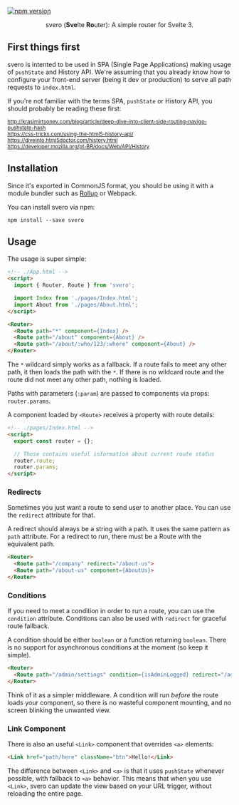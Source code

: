 [![npm version](https://badge.fury.io/js/svero.svg)](https://www.npmjs.com/package/svero)

<p align="center">
  svero (<b>Sve</b>lte <b>Ro</b>uter): A simple router for Svelte 3.
</p>

## First things first

svero is intented to be used in SPA (Single Page Applications) making usage of `pushState` and History API. We're assuming that you already know how to configure your front-end server (being it dev or production) to serve all path requests to `index.html`.

If you're not familiar with the terms SPA, `pushState` or History API, you should probably be reading these first:

<small>http://krasimirtsonev.com/blog/article/deep-dive-into-client-side-routing-navigo-pushstate-hash</small><br>
<small>https://css-tricks.com/using-the-html5-history-api/</small><br>
<small>https://diveinto.html5doctor.com/history.html</small><br>
<small>https://developer.mozilla.org/pt-BR/docs/Web/API/History</small><br>

## Installation

Since it's exported in CommonJS format, you should be using it with a module bundler such as [Rollup](https://github.com/sveltejs/template/tree/v3) or Webpack.

You can install svero via npm:

```
npm install --save svero
```

## Usage

The usage is super simple:

```html
<!-- ./App.html -->
<script>
  import { Router, Route } from 'svero';

  import Index from './pages/Index.html';
  import About from './pages/About.html';
</script>

<Router>
  <Route path="*" component={Index} />
  <Route path="/about" component={About} />
  <Route path="/about/:who/123/:where" component={About} />
</Router>
```

The `*` wildcard simply works as a fallback. If a route fails to meet any other path, it then loads the path with the `*`. If there is no wildcard route and the route did not meet any other path, nothing is loaded.

Paths with parameters (`:param`) are passed to components via props: `router.params`.

A component loaded by `<Route>` receives a property with route details:

```html
<!-- ./pages/Index.html -->
<script>
  export const router = {};

  // Those contains useful information about current route status
  router.route;
  router.params;
</script>
```

### Redirects

Sometimes you just want a route to send user to another place. You can use the `redirect` attribute for that.

A redirect should always be a string with a path. It uses the same pattern as `path` attribute. For a redirect to run, there must be a Route with the equivalent path.

```html
<Router>
  <Route path="/company" redirect="/about-us">
  <Route path="/about-us" component={AboutUs}>
</Router>
```

### Conditions

If you need to meet a condition in order to run a route, you can use the `condition` attribute. Conditions can also be used with `redirect` for graceful route fallback.

A condition should be either `boolean` or a function returning `boolean`. There is no support for asynchronous conditions at the moment (so keep it simple).

```html
<Router>
  <Route path="/admin/settings" condition={isAdminLogged} redirect="/admin/login">
</Router>
```

Think of it as a simpler middleware. A condition will run *before* the route loads your component, so there is no wasteful component mounting, and no screen blinking the unwanted view.

### Link Component

There is also an useful `<Link>` component that overrides `<a>` elements:

```html
<Link href="path/here" className="btn">Hello!</Link>
```

The difference between `<Link>` and `<a>` is that it uses `pushState` whenever possible, with fallback to `<a>` behavior. This means that when you use `<Link>`, svero can update the view based on your URL trigger, without reloading the entire page.
